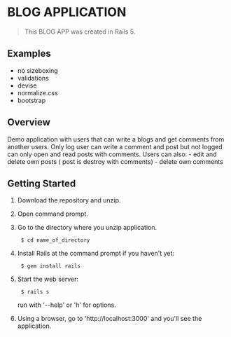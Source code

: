 # BLOG APPLICATION 

>This BLOG APP was created in Rails 5.

## Examples
- no sizeboxing
- validations
- devise
- normalize.css
- bootstrap

## Overview
   Demo application with users that can write a blogs and get comments from 
another users. Only log user can write a comment and post but not logged 
can only open and read posts with comments.
   Users can also:
     - edit and delete own posts ( post is destroy with comments)
     - delete own comments

## Getting Started

1. Download the repository and unzip.

2. Open command prompt.

3. Go to the directory where you unzip application.

		$ cd name_of_directory

3. Install Rails at the command prompt if you haven't yet:

        $ gem install rails

4. Start the web server:

		$ rails s

	run with '--help' or 'h' for options.

5. Using a browser, go to 'http://localhost:3000' and you'll see the application.